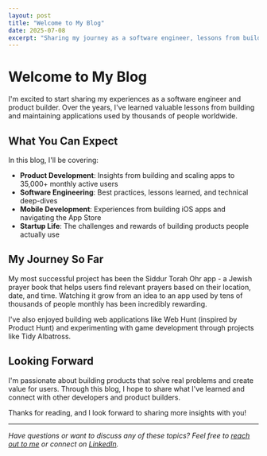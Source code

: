 ```yaml
---
layout: post
title: "Welcome to My Blog"
date: 2025-07-08
excerpt: "Sharing my journey as a software engineer, lessons from building apps with 35K+ users, and insights into modern development practices."
---
```


# Welcome to My Blog

I'm excited to start sharing my experiences as a software engineer and product builder. Over the years, I've learned valuable lessons from building and maintaining applications used by thousands of people worldwide.

## What You Can Expect

In this blog, I'll be covering:

- **Product Development**: Insights from building and scaling apps to 35,000+ monthly active users
- **Software Engineering**: Best practices, lessons learned, and technical deep-dives
- **Mobile Development**: Experiences from building iOS apps and navigating the App Store
- **Startup Life**: The challenges and rewards of building products people actually use

## My Journey So Far

My most successful project has been the Siddur Torah Ohr app - a Jewish prayer book that helps users find relevant prayers based on their location, date, and time. Watching it grow from an idea to an app used by tens of thousands of people monthly has been incredibly rewarding.

I've also enjoyed building web applications like Web Hunt (inspired by Product Hunt) and experimenting with game development through projects like Tidy Albatross.

## Looking Forward

I'm passionate about building products that solve real problems and create value for users. Through this blog, I hope to share what I've learned and connect with other developers and product builders.

Thanks for reading, and I look forward to sharing more insights with you!

---

*Have questions or want to discuss any of these topics? Feel free to [reach out to me](mailto:contact@sharshi.com) or connect on [LinkedIn](https://www.linkedin.com/in/sharshi/).*
